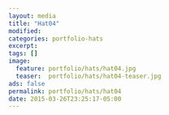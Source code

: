 ```yaml
---
layout: media
title: "Hat04"
modified:
categories: portfolio-hats
excerpt:
tags: []
image:
  feature: portfolio/hats/hat04.jpg
  teaser:  portfolio/hats/hat04-teaser.jpg
ads: false
permalink: portfolio/hats/hat04
date: 2015-03-26T23:25:17-05:00
---
```


